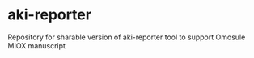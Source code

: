 # aki-reporter
Repository for sharable version of aki-reporter tool to support Omosule MIOX manuscript
